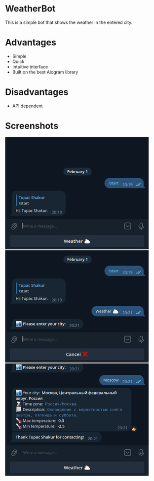 # WeatherBot
This is a simple bot that shows the weather in the entered city.
# Advantages
- Simple
- Quick
- Intuitive interface
- Built on the best Aiogram library
# Disadvantages 
- API dependent
# Screenshots
![Start work:](/images_repo/1.png)
![Question:](/images_repo/2.png)
![Result:](/images_repo/3.png)
